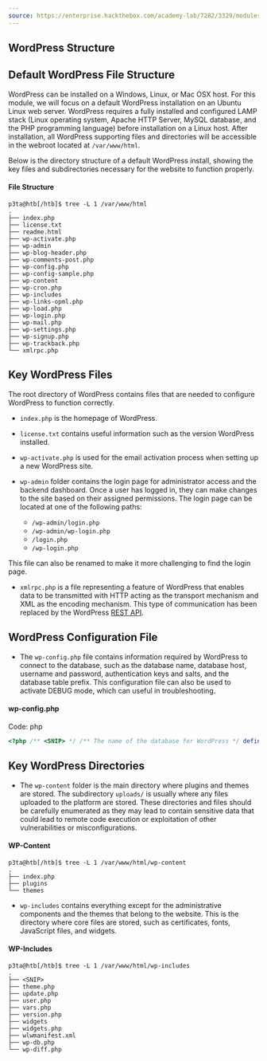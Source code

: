 ```yaml
---
source: https://enterprise.hackthebox.com/academy-lab/7282/3329/modules/35/219
---
```


## WordPress Structure

## Default WordPress File Structure

WordPress can be installed on a Windows, Linux, or Mac OSX host. For this module, we will focus on a default WordPress installation on an Ubuntu Linux web server. WordPress requires a fully installed and configured LAMP stack (Linux operating system, Apache HTTP Server, MySQL database, and the PHP programming language) before installation on a Linux host. After installation, all WordPress supporting files and directories will be accessible in the webroot located at `/var/www/html`.

Below is the directory structure of a default WordPress install, showing the key files and subdirectories necessary for the website to function properly.

#### File Structure

```shell
p3ta@htb[/htb]$ tree -L 1 /var/www/html
.
├── index.php
├── license.txt
├── readme.html
├── wp-activate.php
├── wp-admin
├── wp-blog-header.php
├── wp-comments-post.php
├── wp-config.php
├── wp-config-sample.php
├── wp-content
├── wp-cron.php
├── wp-includes
├── wp-links-opml.php
├── wp-load.php
├── wp-login.php
├── wp-mail.php
├── wp-settings.php
├── wp-signup.php
├── wp-trackback.php
└── xmlrpc.php
```

## Key WordPress Files

The root directory of WordPress contains files that are needed to configure WordPress to function correctly.

-   `index.php` is the homepage of WordPress.
    
-   `license.txt` contains useful information such as the version WordPress installed.
    
-   `wp-activate.php` is used for the email activation process when setting up a new WordPress site.
    
-   `wp-admin` folder contains the login page for administrator access and the backend dashboard. Once a user has logged in, they can make changes to the site based on their assigned permissions. The login page can be located at one of the following paths:
    
    -   `/wp-admin/login.php`
    -   `/wp-admin/wp-login.php`
    -   `/login.php`
    -   `/wp-login.php`

This file can also be renamed to make it more challenging to find the login page.

-   `xmlrpc.php` is a file representing a feature of WordPress that enables data to be transmitted with HTTP acting as the transport mechanism and XML as the encoding mechanism. This type of communication has been replaced by the WordPress [REST API](https://developer.wordpress.org/rest-api/reference).

## WordPress Configuration File

-   The `wp-config.php` file contains information required by WordPress to connect to the database, such as the database name, database host, username and password, authentication keys and salts, and the database table prefix. This configuration file can also be used to activate DEBUG mode, which can useful in troubleshooting.

#### wp-config.php

Code: php

```php
<?php /** <SNIP> */ /** The name of the database for WordPress */ define( 'DB_NAME', 'database_name_here' ); /** MySQL database username */ define( 'DB_USER', 'username_here' ); /** MySQL database password */ define( 'DB_PASSWORD', 'password_here' ); /** MySQL hostname */ define( 'DB_HOST', 'localhost' ); /** Authentication Unique Keys and Salts */ /* <SNIP> */ define( 'AUTH_KEY', 'put your unique phrase here' ); define( 'SECURE_AUTH_KEY', 'put your unique phrase here' ); define( 'LOGGED_IN_KEY', 'put your unique phrase here' ); define( 'NONCE_KEY', 'put your unique phrase here' ); define( 'AUTH_SALT', 'put your unique phrase here' ); define( 'SECURE_AUTH_SALT', 'put your unique phrase here' ); define( 'LOGGED_IN_SALT', 'put your unique phrase here' ); define( 'NONCE_SALT', 'put your unique phrase here' ); /** WordPress Database Table prefix */ $table_prefix = 'wp_'; /** For developers: WordPress debugging mode. */ /** <SNIP> */ define( 'WP_DEBUG', false ); /** Absolute path to the WordPress directory. */ if ( ! defined( 'ABSPATH' ) ) { define( 'ABSPATH', __DIR__ . '/' ); } /** Sets up WordPress vars and included files. */ require_once ABSPATH . 'wp-settings.php';
```

## Key WordPress Directories

-   The `wp-content` folder is the main directory where plugins and themes are stored. The subdirectory `uploads/` is usually where any files uploaded to the platform are stored. These directories and files should be carefully enumerated as they may lead to contain sensitive data that could lead to remote code execution or exploitation of other vulnerabilities or misconfigurations.

#### WP-Content

```shell
p3ta@htb[/htb]$ tree -L 1 /var/www/html/wp-content
.
├── index.php
├── plugins
└── themes
```

-   `wp-includes` contains everything except for the administrative components and the themes that belong to the website. This is the directory where core files are stored, such as certificates, fonts, JavaScript files, and widgets.

#### WP-Includes

```shell
p3ta@htb[/htb]$ tree -L 1 /var/www/html/wp-includes
.
├── <SNIP>
├── theme.php
├── update.php
├── user.php
├── vars.php
├── version.php
├── widgets
├── widgets.php
├── wlwmanifest.xml
├── wp-db.php
└── wp-diff.php
```
